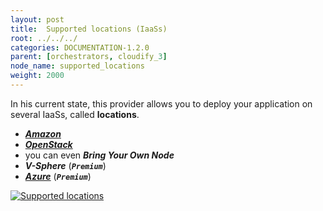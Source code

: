 ```yaml
---
layout: post
title:  Supported locations (IaaSs)
root: ../../../
categories: DOCUMENTATION-1.2.0
parent: [orchestrators, cloudify_3]
node_name: supported_locations
weight: 2000
---
```


In his current state, this provider allows you to deploy your application on several IaaSs, called __locations__.  

 - [***Amazon***](#/documentation/1.2.0/orchestrators/cloudify3_driver/location_amazon.html)
 - [***OpenStack***](#/documentation/1.2.0/orchestrators/cloudify3_driver/location_openstack.html)
 - you can even ***Bring Your Own Node***
 - ***V-Sphere*** (***`Premium`***)
 - [***Azure***](#/documentation/1.2.0/orchestrators/cloudify3_driver/location_azure.html) (***`Premium`***)

[![Supported locations][supported_locations]][supported_locations]




[supported_locations]: ../../images/cloudify3_driver/supported_locations.png  "Supported locations"
<!-- ### OpenStack

### Amazon

## Policies support in cloudify 3

Cloudify 3 currently manages the deployment and un-deployment of blueprints and support the ability to trigger custom workflows that have been shipped within the blueprint at runtime.

Out of the box cloudify 3.3 doesn't support policies like auto-healing and have a very limited support for Scalability that causes issues in various scenarios.

{%info%}
Note that Cloudify guys are working on 3.4 that should provide much better support for both HA and Scalability concern.
{%endinfo%}

### Auto-healing

As stated previously cloudify 3.3 doesn't provide support for auto-healing of services. It provide a basic monitoring feature that we implement in the blueprint we generate from the TOSCA model. This basic monitoring is based on Machine status and not software status meaning that if one of the software in a blueprint crash it won't be detected by the cloudify 3.

We developed as part of Alien 4 Cloud the ability to generate a cron-based mecanism that check the monitoring data in order to trigger an auto-healing workflow. This implementation is quite naïve for now and is disabled by default on deployments but can be enabled per deployment through an orchestrator property.

### Scalability

Scalability behavior is currently not deeply specified in TOSCA and Cloudify has a very simple implementation of scalability management that treats only two kind of relationships, hosted_on (1-1 relationship) and all others (1-n relationships). When scaling a node, all nodes that are hosted_on the given node are scaled, however nodes that are connected or attached to it are not, this includes block-storage and floating ips which is not a correct implementation for most of situations.

We have designed a workaround to change this behavior so that it is possible to scale a node with BlockStorage and Floating IP. This workaround relies on both some updates on alien4cloud blueprint generation and workflow management for cloudify but also on an update of the cloudify plugin so that Compute, BlockStorage and FloatingIPs are considered as a single Compute node in cloudify world with optional list of block storage and floating ips that will be managed per instance.

{%info%}
There is currently some missing details in the TOSCA specification on how relationships can be impacted in scaling scenarios and we are working with bot Cloudify and TOSCA to enhance the specification.
{%endinfo%}

#### Setup

The provider plugin embeds the cloudify opentack plugin that contains this workaround.

To be sure you're deployments will use this plugin rather than the original one, just ensure that the import settings for your orchestrator (location openstack) contains `openstack-plugin.yaml` rather than `http://www.getcloudify.org/spec/openstack-plugin/1.3.1/plugin.yaml`.

You'll also need to execute the following operations on the cloudify manager:

{% highlight bash %}
sudo yum install gcc
sudo yum install python-devel
{% endhighlight %}

#### IaaS limitations

The workaround mentioned above has only been developed for OpenStack. This means that for Amazon for example, you will be able to scale a compute, but if it is attached to a public network, only one of them will have a floating IP attachment.

Here is a table that shows the limitations about scaling per IaaS:

{: .table .table-bordered}
|       |  OpenStack  | Amazon  | BYON  |
|:--------|:---------|:-------|
| Single Compute  | OK  | OK  | OK  |
| Compute + Network + Block Storage   | OK  | KO  | N/A   |

#### Block storage recovery limitation

{%info%}
Block storage recovery is the ability to reuse an already created block storage.

Imagine you have a topology containing a compute with a block storage attached on it. You deploy the topology, the VM is started, the block storage is provisionned and attached to the VM, and then some process write data to the disk. If you don't use a `DeletableBlockStorage`, this means that you want the data written to the disk to be persistent : if the topology is undeployed then deployed again, you want the block storage to be reused.  

To manage such feature, A4C will keep a trace of the volume ID and store it in the deployment topology. When the topology is deployed again, this volume id is used to find the volume in the the IaaS rather than provisoning another one.
{%endinfo%}

We still have some issues about block storage recovery : the component `LinuxFileSystem` will not manage recovery in case of runtime scaling. -->
